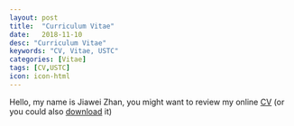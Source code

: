 ```yaml
---
layout: post
title:  "Curriculum Vitae"
date:   2018-11-10
desc: "Curriculum Vitae"
keywords: "CV, Vitae, USTC"
categories: [Vitae]
tags: [CV,USTC]
icon: icon-html
---
```


Hello, my name is Jiawei Zhan, you might want to review my online [CV](https://github.com/JiaweiZhan/Curriculum_Vitae/blob/master/JiaweiZhan_CV.pdf) (or you could also [download](https://github.com/JiaweiZhan/Curriculum_Vitae/raw/master/JiaweiZhan_CV.pdf) it)

<body>
    <div id="example1"></div>
    <script src="/js/PDFObject/pdfobject.js"></script>
    <script>PDFObject.embed("/CV/JiaweiZhan_CV.pdf", "#example1");</script>
</body>
